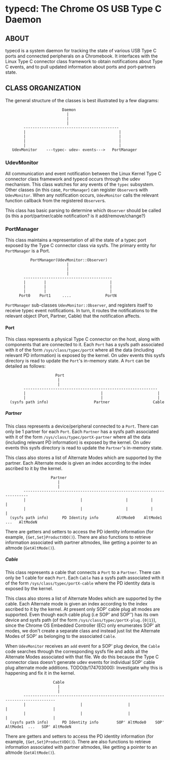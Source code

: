 # typecd: The Chrome OS USB Type C Daemon

## ABOUT

typecd is a system daemon for tracking the state of various USB Type C ports and connected
peripherals on a Chromebook. It interfaces with the Linux Type C connector class framework
to obtain notifications about Type C events, and to pull updated information about ports and
port-partners state.

## CLASS ORGANIZATION

The general structure of the classes is best illustrated by a few diagrams:

```
                         Daemon
                           |
                           |
                           |
        ------------------------------------------
        |                                         |
        |                                         |
        |                                         |
        |                                         |
   UdevMonitor    ---typec- udev- events--->   PortManager
```

### UdevMonitor

All communication and event notification between the Linux Kernel Type C connector class framework
and typecd occurs through the udev mechanism. This class watches for any events of the `typec` subsystem.
Other classes (in this case, `PortManager`) can register `Observer`s with `UdevMonitor`. When any notification
occurs, `UdevMonitor` calls the relevant function callback from the registered `Observer`s.

This class has basic parsing to determine which `Observer` should be called (is this a port/partner/cable notification?
is it add/remove/change?)

### PortManager

This class maintains a representation of all the state of a typec port exposed by the Type C connector class via sysfs.
The primary entity for `PortManager` is a Port.

```
           PortManager(UdevMonitor::Observer)
                           |
                           |
                           |
        ---------------------------------------
        |        |                            |
        |        |                            |
        |        |                            |
      Port0    Port1     ....               PortN
```

`PortManager` sub-classes `UdevMonitor::Observer`, and registers itself to receive typec event notifications. In turn, it
routes the notifications to the relevant object (Port, Partner, Cable) that the notification affects.

#### Port

This class represents a physical Type C connector on the host, along with components that are connected to it. Each `Port`
has a sysfs path associated with it of the form `/sys/class/typec/portX` where all the data (including relevant PD information)
is exposed by the kernel. On udev events this sysfs directory is read to update the `Port`'s in-memory state.
A `Port` can be detailed as follows:

```
                      Port
                       |
                       |
        -----------------------------------------------------------
        |                                 |                        |
        |                                 |                        |
  (sysfs path info)                    Partner                   Cable
```

##### Partner

This class represents a device/peripheral connected to a `Port`. There can only be 1 partner for each `Port`. Each `Partner` has
a sysfs path associated with it of the form `/sys/class/typec/portX-partner` where all the data (including relevant PD
information) is exposed by the kernel. On udev events this sysfs directory is read to update the `Partner`'s in-memory state.

This class also stores a list of Alternate Modes which are supported by the partner. Each Alternate mode is given an index according
to the index ascribed to it by the kernel.

```
                    Partner
                       |
                       |
        ------------------------------------------------------------------------
        |                        |                   |          |               |
        |                        |                   |          |               |
  (sysfs path info)      PD Identity info        AltMode0    AltMode1  ...   AltModeN
```

There are getters and setters to access the PD identity information (for example, `{Get,Set}ProductVDO()`).
There are also functions to retrieve information associated with partner altmodes, like getting a pointer to an altmode (`GetAltMode()`).

##### Cable

This class represents a cable that connects a `Port` to a `Partner`. There can only be 1 cable for each `Port`. Each `Cable` has
a sysfs path associated with it of the form `/sys/class/typec/portX-cable` where the PD identity data is exposed by the kernel.

This class also stores a list of Alternate Modes which are supported by the cable. Each Alternate mode is given an index according
to the index ascribed to it by the kernel. At present only SOP' cable plug alt modes are supported.
Even though each cable plug (i.e SOP' and SOP'') has its own device and sysfs path (of the form `/sys/class/typec/portX-plug.{0|1}`),
since the Chrome OS Embedded Controller (EC) only enumerates SOP' alt modes, we don't create a separate class and instead just list
the Alternate Modes of SOP' as belonging to the associated `Cable`.

When `UdevMonitor` receives an `add` event for a SOP' plug device, the `Cable` code searches through the corresponding sysfs file and adds all
the Alternate Modes associated with that file. We do this because the Type C connector class doesn't generate udev events for individual
SOP' cable plug alternate mode additions. TODO(b/174703000): Investigate why this is happening and fix it in the kernel.

```
                     Cable
                       |
                       |
        ------------------------------------------------------------------------------------
        |                        |                    |                |                    |
        |                        |                    |                |                    |
  (sysfs path info)      PD Identity info        SOP' AltMode0    SOP' AltMode1  ...   SOP' AltModeN
```

There are getters and setters to access the PD identity information (for example, `{Get,Set}ProductVDO()`).
There are also functions to retrieve information associated with partner altmodes, like getting a pointer to an altmode (`GetAltMode()`).
